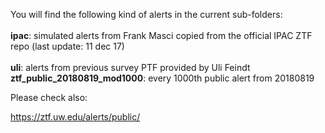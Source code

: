 You will find the following kind of alerts in the current sub-folders:
<br><br>
**ipac**: simulated alerts from Frank Masci copied from the official IPAC ZTF repo (last update: 11 dec 17)<br><br>
**uli**: alerts from previous survey PTF provided by Uli Feindt<br>
**ztf_public_20180819_mod1000**: every 1000th public alert from 20180819<br>

Please check also:

https://ztf.uw.edu/alerts/public/
